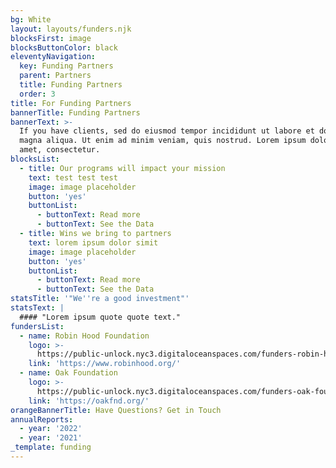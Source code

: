 ```yaml
---
bg: White
layout: layouts/funders.njk
blocksFirst: image
blocksButtonColor: black
eleventyNavigation:
  key: Funding Partners
  parent: Partners
  title: Funding Partners
  order: 3
title: For Funding Partners
bannerTitle: Funding Partners
bannerText: >-
  If you have clients, sed do eiusmod tempor incididunt ut labore et dolore
  magna aliqua. Ut enim ad minim veniam, quis nostrud. Lorem ipsum dolor sit
  amet, consectetur.
blocksList:
  - title: Our programs will impact your mission
    text: test test test
    image: image placeholder
    button: 'yes'
    buttonList:
      - buttonText: Read more
      - buttonText: See the Data
  - title: Wins we bring to partners
    text: lorem ipsum dolor simit
    image: image placeholder
    button: 'yes'
    buttonList:
      - buttonText: Read more
      - buttonText: See the Data
statsTitle: '"We''re a good investment"'
statsText: |
  #### "Lorem ipsum quote quote text."
fundersList:
  - name: Robin Hood Foundation
    logo: >-
      https://public-unlock.nyc3.digitaloceanspaces.com/funders-robin-hood-foundation-logo.png
    link: 'https://www.robinhood.org/'
  - name: Oak Foundation
    logo: >-
      https://public-unlock.nyc3.digitaloceanspaces.com/funders-oak-foundation-logo.png
    link: 'https://oakfnd.org/'
orangeBannerTitle: Have Questions? Get in Touch
annualReports:
  - year: '2022'
  - year: '2021'
_template: funding
---
```


